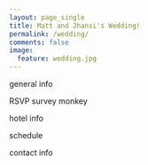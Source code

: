 ```yaml
---
layout: page_single
title: Matt and Jhansi's Wedding!
permalink: /wedding/
comments: false
image:
  feature: wedding.jpg
---
```


general info


RSVP
survey monkey


hotel info


schedule



contact info

